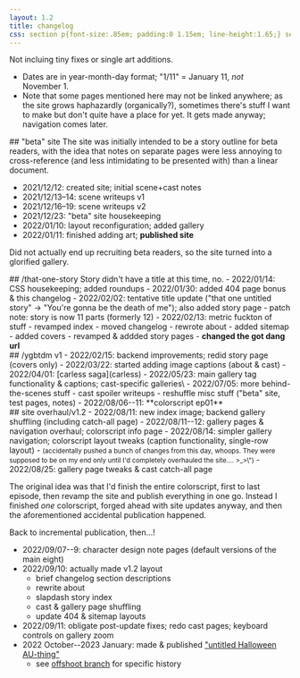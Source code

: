 ```yaml
---
layout: 1.2
title: changelog
css: section p{font-size:.85em; padding:0 1.15em; line-height:1.65;} section h2+p{margin-top:.05em;}
---
```

Not incluing tiny fixes or single art additions.

- Dates are in year-month-day format; "1/11"&nbsp;= January&nbsp;11, *not* November&nbsp;1.  
- Note that some pages mentioned here may not be linked anywhere; as the site grows haphazardly (organically?), sometimes there's stuff I want to make but don't quite have a place for yet. It gets made anyway; navigation comes later.<!--consider linking the sitemap here, and/or in the footer... after Actually figuring out the nav-->

<section markdown="1">
## "beta" site
The site was initially intended to be a story outline for beta readers, with the idea that notes on separate pages were less annoying to cross-reference (and less intimidating to be presented with) than a linear document.

- 2021/12/12: created site; initial scene+cast notes
- 2021/12/13–14: scene writeups v1
- 2021/12/16–19: scene writeups v2
- 2021/12/23: "beta" site housekeeping
- 2022/01/10: layout reconfiguration; added gallery
- 2022/01/11: finished adding art; <b>published site</b>

Did not actually end up recruiting beta readers, so the site turned into a glorified gallery.
</section>

<section markdown="1">
## /that-one-story
Story didn't have a title at this time, no.
- 2022/01/14: CSS housekeeping; added roundups
- 2022/01/30: added 404 page bonus & this changelog
- 2022/02/02: tentative title update ("that one untitled story" → "You're gonna be the death of me"); also added story page
	- patch note: story is now 11 parts (formerly 12)
- 2022/02/13: metric fuckton of stuff
	- revamped index
	- moved changelog
	- rewrote about
	- added sitemap
	- added covers
	- revamped & addded story pages
	- <b>changed the got dang url</b>
</section>

<section markdown="1">
## /ygbtdm v1
- 2022/02/15: backend improvements; redid story page (covers only)
- 2022/03/22: started adding image captions (about & cast)
- 2022/04/01: [carless saga](carless)
- 2022/05/23: main gallery tag functionality & captions; cast-specific galleries\
- 2022/07/05: more behind-the-scenes stuff
	- cast spoiler writeups
	- reshuffle misc stuff ("beta" site, test pages, notes)
- 2022/08/06--11: **colorscript ep01**
</section>

<section markdown="1">
## site overhaul/v1.2
- 2022/08/11: new index image; backend gallery shuffling (including catch-all page)
- 2022/08/11--12: gallery pages & navigation overhaul; colorscript info page
- 2022/08/14: simpler gallery navigation; colorscript layout tweaks (caption functionality, single-row layout)
	- <small>(accidentally pushed a bunch of changes from this day, whoops. They were supposed to be on my end only until I'd completely overhauled the site.... >_>\")</small>
- 2022/08/25: gallery page tweaks & cast catch-all page

The original idea was that I'd finish the entire colorscript, first to last episode, then revamp the site and publish everything in one go. Instead I finished *one* colorscript, forged ahead with site updates anyway, and then the aforementioned accidental publication happened.

Back to incremental publication, then...!

- 2022/09/07--9: character design note pages (default versions of the main eight)
- 2022/09/10: actually made v1.2 layout
	- brief changelog section descriptions
	- rewrite about
	- slapdash story index
	- cast & gallery page shuffling
	- update 404 & sitemap layouts
- 2022/09/11: obligate post-update fixes; redo cast pages; keyboard controls on gallery zoom
- 2022 October--2023 January: made & published ["untitled Halloween AU-thing"](au)
	- see [offshoot branch](https://github.com/a-flyleaf/ygbtdm/commits/aeiou?since=2022-10-09&until=2023-01-11) for specific history
</section>